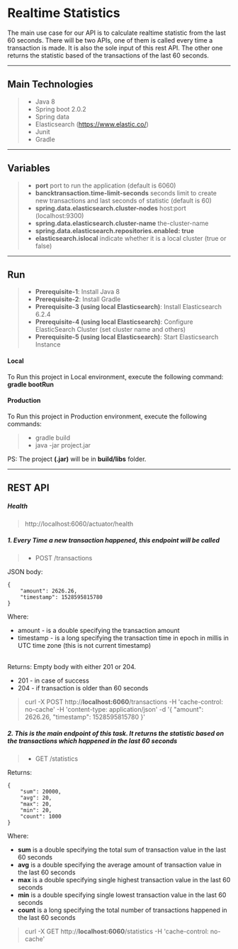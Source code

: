 # Realtime Statistics

The main use case for our API is to calculate realtime statistic from the last 60 seconds. There will be two APIs, one of them is called every time a transaction is made. It is also the sole input of this rest API. The other one returns the statistic based of the transactions of the last 60 seconds.

-------------
Main Technologies
-------------
> - Java 8
> - Spring boot 2.0.2
> - Spring data
> - Elasticsearch (https://www.elastic.co/)
> - Junit
> - Gradle

-------------
Variables
-------------

> - **port** port to run the application (default is 6060)
> - **bancktransaction.time-limit-seconds** seconds limit to create new transactions and last seconds of statistic (default is 60)
> - **spring.data.elasticsearch.cluster-nodes** host:port (localhost:9300)
> - **spring.data.elasticsearch.cluster-name** the-cluster-name
> - **spring.data.elasticsearch.repositories.enabled: true**
> - **elasticsearch.islocal** indicate whether it is a local cluster (true or false)


-------------
Run
-------------

> - **Prerequisite-1**: Install Java 8
> - **Prerequisite-2**: Install Gradle
> - **Prerequisite-3 (using local Elasticsearch)**: Install Elasticsearch 6.2.4
> - **Prerequisite-4 (using local Elasticsearch)**: Configure ElasticSearch Cluster (set cluster name and others)
> - **Prerequisite-5 (using local Elasticsearch)**: Start Elasticsearch Instance

#### Local

To Run this project in Local environment, execute the following command: **gradle bootRun**

#### Production

To Run this project in Production environment, execute the following commands:

> - gradle build
> - java -jar project.jar

PS: The project **(.jar)** will be in **build/libs** folder.

-------------
REST API
-------------
##### Health
> http://localhost:6060/actuator/health

##### 1. Every Time a new transaction happened, this endpoint will be called

> - POST /transactions

JSON body:


    {
        "amount": 2626.26,
        "timestamp": 1528595815780    
    }

Where:
* amount - is a double specifying the transaction amount
* timestamp - is a long specifying the transaction time in epoch in millis in UTC time zone (this is not current
      timestamp)

\
Returns: Empty body with either 201 or 204.
* 201 - in case of success
* 204 - if transaction is older than 60 seconds


>curl -X POST http://**localhost:6060**/transactions 
-H 'cache-control: no-cache' 
-H 'content-type: application/json'
  -d '{
	"amount": 2626.26,
    "timestamp": 1528595815780
}'

##### 2. This is the main endpoint of this task. It returns the statistic based on the transactions which happened in the last 60 seconds

> - GET /statistics

Returns:

    {
        "sum": 20000,
        "avg": 20,
        "max": 20,
        "min": 20,
        "count": 1000
    }

Where:
* **sum** is a double specifying the total sum of transaction value in the last 60 seconds
* **avg** is a double specifying the average amount of transaction value in the last 60 seconds
* **max** is a double specifying single highest transaction value in the last 60 seconds
* **min** is a double specifying single lowest transaction value in the last 60 seconds
* **count** is a long specifying the total number of transactions happened in the last 60 seconds

> curl -X GET 
  http://**localhost:6060**/statistics 
  -H 'cache-control: no-cache'

